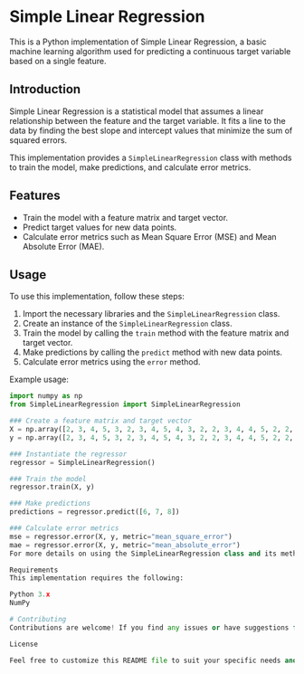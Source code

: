 # Simple Linear Regression

This is a Python implementation of Simple Linear Regression, a basic machine learning algorithm used for predicting a continuous target variable based on a single feature.

## Introduction

Simple Linear Regression is a statistical model that assumes a linear relationship between the feature and the target variable. It fits a line to the data by finding the best slope and intercept values that minimize the sum of squared errors.

This implementation provides a `SimpleLinearRegression` class with methods to train the model, make predictions, and calculate error metrics.

## Features

- Train the model with a feature matrix and target vector.
- Predict target values for new data points.
- Calculate error metrics such as Mean Square Error (MSE) and Mean Absolute Error (MAE).

## Usage

To use this implementation, follow these steps:

1. Import the necessary libraries and the `SimpleLinearRegression` class.
2. Create an instance of the `SimpleLinearRegression` class.
3. Train the model by calling the `train` method with the feature matrix and target vector.
4. Make predictions by calling the `predict` method with new data points.
5. Calculate error metrics using the `error` method.

Example usage:

```python
import numpy as np
from SimpleLinearRegression import SimpleLinearRegression

### Create a feature matrix and target vector
X = np.array([2, 3, 4, 5, 3, 2, 3, 4, 5, 4, 3, 2, 2, 3, 4, 4, 5, 2, 2, 1, 2, 3, 4, 4, 5, 5, 6, 6, 5, 4, 3, 3, 4, 3])
y = np.array([2, 3, 4, 5, 3, 2, 3, 4, 5, 4, 3, 2, 2, 3, 4, 4, 5, 2, 2, 1, 2, 3, 4, 4, 5, 5, 6, 6, 5, 4, 3, 3, 4, 3])

### Instantiate the regressor
regressor = SimpleLinearRegression()

### Train the model
regressor.train(X, y)

### Make predictions
predictions = regressor.predict([6, 7, 8])

### Calculate error metrics
mse = regressor.error(X, y, metric="mean_square_error")
mae = regressor.error(X, y, metric="mean_absolute_error")
For more details on using the SimpleLinearRegression class and its methods, please refer to the code documentation.

Requirements
This implementation requires the following:

Python 3.x
NumPy

# Contributing
Contributions are welcome! If you find any issues or have suggestions for improvements, please feel free to open an issue or submit a pull request.

License

Feel free to customize this README file to suit your specific needs and add a
